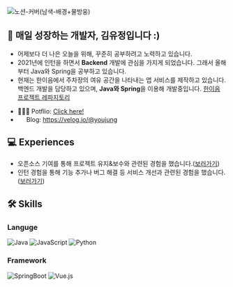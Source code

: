 ![노션-커버(남색-배경+물방웅)](https://user-images.githubusercontent.com/68562176/175475764-8e7ddc0a-8c29-4caa-9bae-dbbb0830d7f5.gif)
    

## 👋 매일 성장하는 개발자, 김유정입니다 :)
* 어제보다 더 나은 오늘을 위해, 꾸준히 공부하려고 노력하고 있습니다.  
* 2021년에 인턴을 하면서 **Backend** 개발에 관심을 가지게 되었습니다. 그래서 올해부터 Java와 Spring을 공부하고 있습니다.
* 현재는 한이음에서 주차장의 여유 공간을 나타내는 앱 서비스를 제작하고 있습니다. 백엔드 개발을 담당하고 있으며, **Java와 Spring**을 이용해 개발중입니다. [한이음 프로젝트 레파지토리](https://github.com/yujung7768903/jeogida-backend)
<!--
**yujung7768903/yujung7768903** is a ✨ _special_ ✨ repository because its `README.md` (this file) appears on your GitHub profile.

Here are some ideas to get you started:

- 🔭 I’m currently working on ...
- 🌱 I’m currently learning ...
- 👯 I’m looking to collaborate on ...
- 🤔 I’m looking for help with ...
- 💬 Ask me about ...
- 📫 How to reach me: ...
- 😄 Pronouns: ...
- ⚡ Fun fact: ...
* 🌱 I’m currently learning: Java, Spring
* 💻 I’m currently working on: 한이음에서 주차장의 여유 공간을 나타내는 앱 서비스를 제작하고 있습니다. 백엔드 개발을 담당하고 있으며, Java와 Spring을 이용해 개발중입니다.

-->

* 👩🏻‍💻 Potflio: [Click here!](https://windy-boater-d00.notion.site/Youjung-Kim-0bfc2f7d29cd48498ee0629758f6f8bc)  
* <img src="https://user-images.githubusercontent.com/68562176/175469279-993af7bc-9aff-443a-8c6c-6eaec6f35a0a.jpg" style="width : 16px;"> Blog: https://velog.io/@youjung

## 💻 Experiences
* 오픈소스 기여를 통해 프로젝트 유지&보수와 관련된 경험을 했습니다.([보러가기](https://velog.io/@youjung/2021-%EC%98%A4%ED%94%88%EC%86%8C%EC%8A%A4-%EC%BB%A8%ED%8A%B8%EB%A6%AC%EB%B7%B0%EC%85%98-%EC%95%84%EC%B9%B4%EB%8D%B0%EB%AF%B8-%ED%9B%84%EA%B8%B0))
* 인턴 경험을 통해 기능 추가나 버그 해결 등 서비스 개선과 관련된 경험을 했습니다.([보러가기](https://velog.io/@youjung/IT-%EC%8A%A4%ED%83%80%ED%8A%B8%EC%97%85%EC%97%90%EC%84%9C-%EA%B2%BD%ED%97%98%ED%95%9C-%EC%B2%AB-%EC%9D%B8%ED%84%B4%EC%8B%AD-%EB%9E%98%EB%B8%94%EC%97%85))

## 🛠 Skills
### Languge
  ![Java](http://img.shields.io/badge/Java-007396?style=for-the-badge&logo=java&logoColor=white)
  ![JavaScript](http://img.shields.io/badge/JavaSCript-F7DF1E?style=for-the-badge&logo=javascript&logoColor=white)
  ![Python](http://img.shields.io/badge/Python-3776AB?style=for-the-badge&logo=python&logoColor=white)
### Framework
  ![SpringBoot](http://img.shields.io/badge/springboot-6DB33F?style=for-the-badge&logo=springboot&logoColor=white)
  ![Vue.js](http://img.shields.io/badge/Vue.js-4FC08D?style=for-the-badge&logo=Vue.js&logoColor=white)
